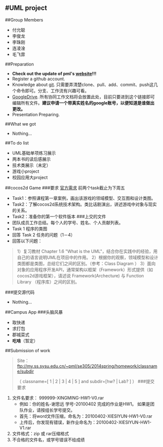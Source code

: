 #UML project
----------------------
##Group Members
- 付允聪
- 李俊龙
- 李珠刚
- 连凌淦
- 毛飞霏

##Preparation
* **Check out the update of pml's [website](http://ss.sysu.edu.cn/~pml/SE305/2014spring/)!!!**
* Register a github account.
* Knowledge about [git](http://rogerdudler.github.io/git-guide/index.zh.html).  只需要弄清楚clone、pull、add、commit、push这几个命令即可。分支、工作流有兴趣可看。
* [GoogleDrive](https://drive.google.com/folderview?id=0B34ZdvcqlZwIUXZra014OG9ZM1U&usp=sharing). 所有协同工作文档将会放置此处，目前只要进到这个链接即可编辑所有文件。**建议申请一个带真实姓名的google账号，以便知道是谁做出更改。**
* Presentation Preparing.

##What we got
* Nothing...

##To do list
* UML基础单项练习展示
* 两本书的读后感展示
* 技术类展示（未定）
* 游戏小project
* 校园应用大project

##cocos2d Game
###要求 [官方需求](http://ss.sysu.edu.cn/~pml/SE305/2014spring/hw_lab_game1.html)
    前两个task截止为下周五
- Task1：参照课程第一章案例，画出该游戏的领域模型、交互图和设计类图。
- Task2：了解cocos2d系统技术架构。类比话剧演出，讲述游戏中对象与现实的关系。
- Task2：准备你的第一个软件版本
###上交的文件
- 团队成员工作总结。每个人的学号、姓名、个人贡献列表。
- Task 1 程序的类图
- 回答 Task 2 任务的问题（1－4）
- 回答以下问题：
> 1）复习教材 Chapter 1.6 "What is the UML"，结合你在实践中的经验，用自己的语言说明UML在项目中的作用。
>2）根据你的观察，领域模型和设计类图都是类图，总结它们之间的区别。（参考：Class Diagram ）
>3）面向对象的应用程序开发API，通常架构以框架（Framework）形式提供（如cocos2d游戏框架），请述说 Framework(Archecture) 与 Function Library （程序库）之间的区别。

###提交源代码
- Nothing...

##Campus App
###头脑风暴
- 取快递
- 求打包
- 郡城菜式
- **吃啥**（暂定）

##Submission of work
> Site：ftp://my.ss.sysu.edu.cn/~pml/se305/2014spring/homework/classname/subdir 
> 
> （ classname=[ 1 | 2 | 3 | 4 | 5 ] and subdir=[hw? | Lab? ] ）
###提交要求
1. 文件名要求： 999999-XINGMING-HW1-V0.rar 
    * 例如：你的姓名-谢思远 学号-20100402 完成的作业是HW1。 如果是团队作业，请按组长学号提交。
    * 首先：将word文件压缩，命名为：20100402-XIESIYUN-HW1-V0.rar
    * 上传后，你发现有错误，新作业命名为：20100402-XIESIYUN-HW1-V1.rar
2. 文件格式：zip 或 rar压缩格式
3. 不合格的文件名，或学号错误不给成绩
